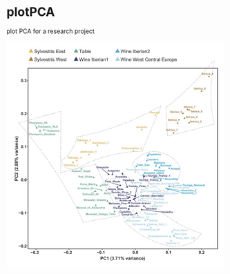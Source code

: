 # plotPCA
plot PCA for a research project

![](https://github.com/miguelangelorebelo/plotPCA/blob/main/PCA%20FINAL.jpg)
